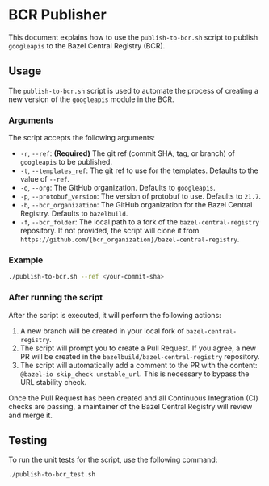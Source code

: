 # BCR Publisher

This document explains how to use the `publish-to-bcr.sh` script to publish `googleapis` to the Bazel Central Registry (BCR).

## Usage

The `publish-to-bcr.sh` script is used to automate the process of creating a new version of the `googleapis` module in the BCR.

### Arguments

The script accepts the following arguments:

*   `-r`, `--ref`: **(Required)** The git ref (commit SHA, tag, or branch) of `googleapis` to be published.
*   `-t`, `--templates_ref`: The git ref to use for the templates. Defaults to the value of `--ref`.
*   `-o`, `--org`: The GitHub organization. Defaults to `googleapis`.
*   `-p`, `--protobuf_version`: The version of protobuf to use. Defaults to `21.7`.
*   `-b`, `--bcr_organization`: The GitHub organization for the Bazel Central Registry. Defaults to `bazelbuild`.
*   `-f`, `--bcr_folder`: The local path to a fork of the `bazel-central-registry` repository. If not provided, the script will clone it from `https://github.com/{bcr_organization}/bazel-central-registry`.

### Example

```bash
./publish-to-bcr.sh --ref <your-commit-sha>
```

### After running the script

After the script is executed, it will perform the following actions:

1.  A new branch will be created in your local fork of `bazel-central-registry`.
2.  The script will prompt you to create a Pull Request. If you agree, a new PR will be created in the `bazelbuild/bazel-central-registry` repository.
3.  The script will automatically add a comment to the PR with the content: `@bazel-io skip_check unstable_url`. This is necessary to bypass the URL stability check.

Once the Pull Request has been created and all Continuous Integration (CI) checks are passing, a maintainer of the Bazel Central Registry will review and merge it.

## Testing

To run the unit tests for the script, use the following command:

```bash
./publish-to-bcr_test.sh
```